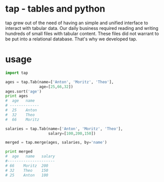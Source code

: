 # tap - tables and python

tap grew out of the need of having an simple and unified interface to interact with tabular data. Our daily business required reading and writing hundreds of small files with tabular content. These files did not warrant to be put into a relational database. That's why we developed tap.


# usage

```python
import tap

ages = tap.Tab(name=['Anton', 'Moritz', 'Theo'],
               age=[25,66,32]) 
ages.sort('age')
print ages
#  age   name  
# -------------
#  25    Anton  
#  32    Theo
#  66    Moritz   

salaries = tap.Tab(name=['Anton', 'Moritz', 'Theo'],
                   salary=[100,200,150])

merged = tap.merge(ages, salaries, by='name')

print merged
#  age   name   salary 
#---------------------
# 66    Moritz  200      
# 32    Theo    150   
# 25    Anton   100      
```






